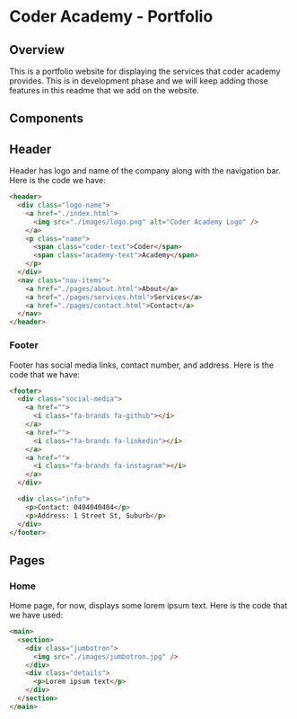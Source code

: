 # Coder Academy - Portfolio

## Overview

This is a portfolio website for displaying the services that coder academy provides. This is in development phase and we will keep adding those features in this readme that we add on the website.

## Components

## Header

Header has logo and name of the company along with the navigation bar. Here is the code we have:

```html
<header>
  <div class="logo-name">
    <a href="./index.html">
      <img src="./images/logo.png" alt="Coder Academy Logo" />
    </a>
    <p class="name">
      <span class="coder-text">Coder</span>
      <span class="academy-text">Academy</span>
    </p>
  </div>
  <nav class="nav-items">
    <a href="./pages/about.html">About</a>
    <a href="./pages/services.html">Services</a>
    <a href="./pages/contact.html">Contact</a>
  </nav>
</header>
```

### Footer

Footer has social media links, contact number, and address. Here is the code that we have:

```html
<footer>
  <div class="social-media">
    <a href="">
      <i class="fa-brands fa-github"></i>
    </a>
    <a href="">
      <i class="fa-brands fa-linkedin"></i>
    </a>
    <a href="">
      <i class="fa-brands fa-instagram"></i>
    </a>
  </div>

  <div class="info">
    <p>Contact: 0404040404</p>
    <p>Address: 1 Street St, Suburb</p>
  </div>
</footer>
```

## Pages

### Home

Home page, for now, displays some lorem ipsum text. Here is the code that we have used:

```html
<main>
  <section>
    <div class="jumbotron">
      <img src="./images/jumbotron.jpg" />
    </div>
    <div class="details">
      <p>Lorem ipsum text</p>
    </div>
  </section>
</main>
```
